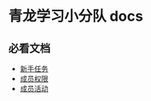 # 青龙学习小分队 docs

## 必看文档

- [新手任务](./md/qinglong/新手任务.md) 
- [成员权限](./md/qinglong/权限.md) 
- [成员活动](./md/qinglong/活动.md) 
